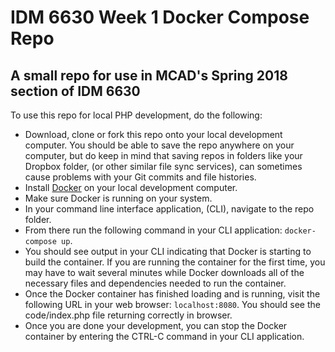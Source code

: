 # IDM 6630 Week 1 Docker Compose Repo
## A small repo for use in MCAD's Spring 2018 section of IDM 6630

To use this repo for local PHP development, do the following:

* Download, clone or fork this repo onto your local development computer. You should be able to save the repo anywhere on your computer, but do keep in mind that saving repos in folders like your Dropbox folder, (or other similar file sync services), can sometimes cause problems with your Git commits and file histories.
* Install [Docker](https://www.docker.com/) on your local development computer.
* Make sure Docker is running on your system.
* In your command line interface application, (CLI), navigate to the repo folder.
* From there run the following command in your CLI application: `docker-compose up`.
* You should see output in your CLI indicating that Docker is starting to build the container. If you are running the container for the first time, you may have to wait several minutes while Docker downloads all of the necessary files and dependencies needed to run the container.
* Once the Docker container has finished loading and is running, visit the following URL in your web browser: `localhost:8080`. You should see the code/index.php file returning correctly in browser.
* Once you are done your development, you can stop the Docker container by entering the CTRL-C command in your CLI application.
